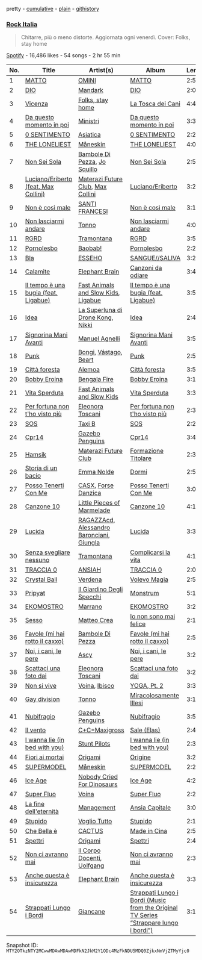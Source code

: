 pretty - [cumulative](/playlists/cumulative/37i9dQZF1DWViUlcvfltyZ.md) - [plain](/playlists/plain/37i9dQZF1DWViUlcvfltyZ) - [githistory](https://github.githistory.xyz/mackorone/spotify-playlist-archive/blob/main/playlists/plain/37i9dQZF1DWViUlcvfltyZ)

### [Rock Italia](https://open.spotify.com/playlist/37i9dQZF1DWViUlcvfltyZ)

> Chitarre, più o meno distorte\. Aggiornata ogni venerdì\. Cover: Folks, stay home

[Spotify](https://open.spotify.com/user/spotify) - 16,486 likes - 54 songs - 2 hr 55 min

| No. | Title | Artist(s) | Album | Length |
|---|---|---|---|---|
| 1 | [MATTO](https://open.spotify.com/track/1ESnQ3jsJ1AgmMBgjv3LSy) | [OMINI](https://open.spotify.com/artist/1YKbZY8iou4AeIGqicpwAq) | [MATTO](https://open.spotify.com/album/5el7xAia4ALSa1KYSOIxWY) | 2:51 |
| 2 | [DIO](https://open.spotify.com/track/5rvSgBzvXLuRHNI6fAXArv) | [Mandark](https://open.spotify.com/artist/0Y6B1fQJ0pFHBzYRRN8Bp6) | [DIO](https://open.spotify.com/album/6wWyqa9Ry4Jxne32G7KN9p) | 2:02 |
| 3 | [Vicenza](https://open.spotify.com/track/2UoqMxVRl4I5IgDRblSToW) | [Folks, stay home](https://open.spotify.com/artist/2HzkhtnJn3OBy557HAwDYH) | [La Tosca dei Cani](https://open.spotify.com/album/40Fngltav0uIo6x6cw20bM) | 4:44 |
| 4 | [Da questo momento in poi](https://open.spotify.com/track/5aMXkADzSKqZ5QGYWY9roY) | [Ministri](https://open.spotify.com/artist/6an9YCv0S0Mj3rsaD9Ahpz) | [Da questo momento in poi](https://open.spotify.com/album/1ALi5lN60hGaXWXX6q7GmO) | 3:32 |
| 5 | [0 SENTIMENTO](https://open.spotify.com/track/5WCw5MPG167COqxJu6c42Y) | [Asjatica](https://open.spotify.com/artist/5wu37JsDSxwAvkZIdYT3Nn) | [0 SENTIMENTO](https://open.spotify.com/album/5DzCgb5qGCuUBPB7DQuWFE) | 2:29 |
| 6 | [THE LONELIEST](https://open.spotify.com/track/1Ame8XTX6QHY0l0ahqUhgv) | [Måneskin](https://open.spotify.com/artist/0lAWpj5szCSwM4rUMHYmrr) | [THE LONELIEST](https://open.spotify.com/album/1DFNeS38zvoPkx9wwMEwbc) | 4:07 |
| 7 | [Non Sei Sola](https://open.spotify.com/track/2viAvSGY7YMcDa0fNlSXwk) | [Bambole Di Pezza](https://open.spotify.com/artist/2RucBHMHhR5LMQUoGO19OW), [Jo Squillo](https://open.spotify.com/artist/12w3NBZ8q6GnSfAzNy19Dl) | [Non Sei Sola](https://open.spotify.com/album/5Y405Tvpkm2PyIWBl6N5ph) | 2:58 |
| 8 | [Luciano/Eriberto \(feat\. Max Collini\)](https://open.spotify.com/track/4GEmquye0uXewzkuxaAJXB) | [Materazi Future Club](https://open.spotify.com/artist/3r3GpqKznuMo0r3ClPyrx2), [Max Collini](https://open.spotify.com/artist/3tOrLl8dmGYZyrAfid0Gqd) | [Luciano/Eriberto](https://open.spotify.com/album/4odpuX8jQngQQ9c9Mipt6s) | 3:22 |
| 9 | [Non è così male](https://open.spotify.com/track/34J9aaAIK8hx44I00gTm1y) | [SANTI FRANCESI](https://open.spotify.com/artist/3VsF47TUmv6WPsWjICe8VR) | [Non è così male](https://open.spotify.com/album/29vLnWfcp2RyY0xUnOIDhT) | 3:12 |
| 10 | [Non lasciarmi andare](https://open.spotify.com/track/0ITzCELsdsvIX4h366BcAf) | [Tonno](https://open.spotify.com/artist/2bB6iVsARQK2KQiurz1nM7) | [Non lasciarmi andare](https://open.spotify.com/album/7kBpgxXddJr60AJF1EP5A1) | 4:02 |
| 11 | [RGRD](https://open.spotify.com/track/4gmxEVlGmX2brjJBEm4Fqy) | [Tramontana](https://open.spotify.com/artist/2StHxIShAbfP5rp1uf2smy) | [RGRD](https://open.spotify.com/album/1EirmUuEp1El24sVa7Xf6s) | 3:53 |
| 12 | [Pornolesbo](https://open.spotify.com/track/5RmgabbGvfVIr2Wtl3r75e) | [Baobab!](https://open.spotify.com/artist/0P9V5EdqoioSs6GYNliMTt) | [Pornolesbo](https://open.spotify.com/album/4YpQqDBJkMlpTPWBExpk03) | 2:24 |
| 13 | [Bla](https://open.spotify.com/track/6gy6etySU0niUCPlyy11cp) | [ESSEHO](https://open.spotify.com/artist/2pVoUbHGWdqQhoaT8rMFsk) | [SANGUE//SALIVA](https://open.spotify.com/album/7s6MkBi98o4lHlyTNudqoQ) | 3:24 |
| 14 | [Calamite](https://open.spotify.com/track/4rjM6Ju3F5XEqZ5XJEXdKb) | [Elephant Brain](https://open.spotify.com/artist/7seUm7aEVYUy5M61nVARgt) | [Canzoni da odiare](https://open.spotify.com/album/4i3LslAd4jo5F3tFCQ7CYd) | 3:46 |
| 15 | [Il tempo è una bugia \(feat\. Ligabue\)](https://open.spotify.com/track/7tl8kzo4DM62We5mgJRYNx) | [Fast Animals and Slow Kids](https://open.spotify.com/artist/2n92OcdDhE5g2CpDI1rjH6), [Ligabue](https://open.spotify.com/artist/7H8ZC8uHJMPZGLMApRRNIz) | [Il tempo è una bugia \(feat\. Ligabue\)](https://open.spotify.com/album/7oM4l6zPvDNo9WgT7J9pxq) | 3:58 |
| 16 | [Idea](https://open.spotify.com/track/0AI35B8TuEtmz5ayf4dQR0) | [La Superluna di Drone Kong](https://open.spotify.com/artist/2yrGOWgivuL3OubJfHj5Xt), [Nikki](https://open.spotify.com/artist/1y9wN6EknDQynEF6123dXJ) | [Idea](https://open.spotify.com/album/3jG7ZwprmZW0PDoImjUL0H) | 2:45 |
| 17 | [Signorina Mani Avanti](https://open.spotify.com/track/7pljhNu1HXO2TEYg1nLxAa) | [Manuel Agnelli](https://open.spotify.com/artist/1fLNnD2YIhtUR8VrX68As4) | [Signorina Mani Avanti](https://open.spotify.com/album/3ldHaKOt5xQ3puA16Q8Kcl) | 3:52 |
| 18 | [Punk](https://open.spotify.com/track/69SfBtxar6Ld6Wg0dQSFkr) | [Bongi](https://open.spotify.com/artist/3ehxbQ0letT4rNrzvp3SAq), [Vástago](https://open.spotify.com/artist/17oaBlHbOJj8u7HgDqv7RH), [Beart](https://open.spotify.com/artist/2FVeYpAaDkIoK4z1IRjXF3) | [Punk](https://open.spotify.com/album/6SYWYWGIBCQF0rUyjudbtc) | 2:58 |
| 19 | [Città foresta](https://open.spotify.com/track/4GPeaXpFwD2ju3fwnfZQ2Z) | [Alemoa](https://open.spotify.com/artist/0lswjSfiPA2bKp6PHlJISF) | [Città foresta](https://open.spotify.com/album/7Mb7CHDVdLUflxd9pKX21w) | 3:53 |
| 20 | [Bobby Eroina](https://open.spotify.com/track/5pjGcNO7ByZqoI95De96TG) | [Bengala Fire](https://open.spotify.com/artist/5B516AbC2BhNio4qvbDdNb) | [Bobby Eroina](https://open.spotify.com/album/3oaqK6gNrIAFVIFNgn53x7) | 3:15 |
| 21 | [Vita Sperduta](https://open.spotify.com/track/4s2JGsbchZ8fNiqhIPjCZq) | [Fast Animals and Slow Kids](https://open.spotify.com/artist/2n92OcdDhE5g2CpDI1rjH6) | [Vita Sperduta](https://open.spotify.com/album/0eeFAco3jtZzRFDD6cUl6q) | 3:36 |
| 22 | [Per fortuna non t'ho visto più](https://open.spotify.com/track/4UUzOglsn0sSd4JvUq5iwr) | [Eleonora Toscani](https://open.spotify.com/artist/77d3usyZLz9TS7PBxGRVaD) | [Per fortuna non t'ho visto più](https://open.spotify.com/album/5ThHUuh06qZ58vOEEi1Z1j) | 2:31 |
| 23 | [SOS](https://open.spotify.com/track/5WOpY1zsEVZHJMHTftuIzw) | [Taxi B](https://open.spotify.com/artist/5FkcU4BVzPptuB6AjobZIL) | [SOS](https://open.spotify.com/album/28KZcEMzj3R0f0jSmuO6Bc) | 2:27 |
| 24 | [Cpr14](https://open.spotify.com/track/0kNVayFfKaampXjb0fdOCy) | [Gazebo Penguins](https://open.spotify.com/artist/7w6Xdr6KK4A4g9OySnUOUN) | [Cpr14](https://open.spotify.com/album/1TT1RZ8aAGVy04DVcv9oBt) | 3:44 |
| 25 | [Hamsik](https://open.spotify.com/track/4KR8wGG7Z4shKUROWnafVM) | [Materazi Future Club](https://open.spotify.com/artist/3r3GpqKznuMo0r3ClPyrx2) | [Formazione Titolare](https://open.spotify.com/album/3AIJNEf2OJddIsxmBxX9I0) | 2:34 |
| 26 | [Storia di un bacio](https://open.spotify.com/track/06KPJCrNZmp1QwG0kJhyUe) | [Emma Nolde](https://open.spotify.com/artist/5Ti3nqsUZsSrsk3qcOADjK) | [Dormi](https://open.spotify.com/album/0o43FP6kzT5GH7opmU9dCo) | 2:52 |
| 27 | [Posso Tenerti Con Me](https://open.spotify.com/track/0SpalTBYUi9tZ66Ack8GcT) | [CASX](https://open.spotify.com/artist/2J1ivtTZT4Trce2QNrgnUU), [Forse Danzica](https://open.spotify.com/artist/7gRc1OIKFcDAlp6e3fVhAT) | [Posso Tenerti Con Me](https://open.spotify.com/album/1yJSX28RfmbnlkCLD2gyfJ) | 3:09 |
| 28 | [Canzone 10](https://open.spotify.com/track/4kgotZC0lTFDC9VxshW705) | [Little Pieces of Marmelade](https://open.spotify.com/artist/6ap5FlXui4P9SWOKz98o9Z) | [Canzone 10](https://open.spotify.com/album/0na7MpYLhqiienk3tW9uSg) | 4:18 |
| 29 | [Lucida](https://open.spotify.com/track/4qR3eEUxdJWsV47UM1xlzs) | [RAGAZZAcd](https://open.spotify.com/artist/6lTvJHqB7bNnL7YCmeFNQp), [Alessandro Baronciani](https://open.spotify.com/artist/7pLL31FfCScLXL47auT67u), [Giungla](https://open.spotify.com/artist/2hXIoMXYA65EDbqyLMzr5r) | [Lucida](https://open.spotify.com/album/7oGLgcoV0yrJJACgWZsKZZ) | 3:32 |
| 30 | [Senza svegliare nessuno](https://open.spotify.com/track/7Mar66ocny6SSA4bQqh4Sm) | [Tramontana](https://open.spotify.com/artist/2StHxIShAbfP5rp1uf2smy) | [Complicarsi la vita](https://open.spotify.com/album/3TdbgJaDqjkDtOizrUVC4z) | 4:17 |
| 31 | [TRACCIA 0](https://open.spotify.com/track/70zx9awg1jUxyIRFaCbkXA) | [ANSIAH](https://open.spotify.com/artist/0TxLShiUYY5YzcUI6t5QdB) | [TRACCIA 0](https://open.spotify.com/album/58p4TduSmi2fRb3YUyaaea) | 2:08 |
| 32 | [Crystal Ball](https://open.spotify.com/track/4rJZeYt6ArHcnPova0Hgtw) | [Verdena](https://open.spotify.com/artist/058thnz6odaxoAN4n3cMBN) | [Volevo Magia](https://open.spotify.com/album/0ISl1KHwbmQIJBe0TOWqGk) | 2:54 |
| 33 | [Pripyat](https://open.spotify.com/track/4nj2V5hIvuDqC3naDe6JA2) | [Il Giardino Degli Specchi](https://open.spotify.com/artist/20ftPqYNYr79uuQF6XfWA6) | [Monstrum](https://open.spotify.com/album/0vKnHM72zHmy0NONDrls5i) | 5:13 |
| 34 | [EKOMOSTRO](https://open.spotify.com/track/1gPkmYuKbTfw5VdPCTpcNB) | [Marrano](https://open.spotify.com/artist/0eH00KPe73zxJhguRiJRwY) | [EKOMOSTRO](https://open.spotify.com/album/0ElZoCtcEi1ff0iSFIhG1j) | 3:23 |
| 35 | [Sesso](https://open.spotify.com/track/1JYHLBAAs6JXuYqWdob7Qy) | [Matteo Crea](https://open.spotify.com/artist/6gSMOhXyReu6QXtyoxcw16) | [Io non sono mai felice](https://open.spotify.com/album/1ING4mdn5P5bVadqjKCEOx) | 2:12 |
| 36 | [Favole \(mi hai rotto il caxxo\)](https://open.spotify.com/track/5Pqp4dJ2KgZRA4l3dIY9iX) | [Bambole Di Pezza](https://open.spotify.com/artist/2RucBHMHhR5LMQUoGO19OW) | [Favole \(mi hai rotto il caxxo\)](https://open.spotify.com/album/0YFbYRdWVJ8bqvjOSZ1D2v) | 2:53 |
| 37 | [Noi, i cani, le pere](https://open.spotify.com/track/7aTvnIzo5nzneTH8fZbv1F) | [Ascy](https://open.spotify.com/artist/55FuhpZgR650FmWWqAzDAa) | [Noi, i cani, le pere](https://open.spotify.com/album/25LLFZqjmY176uqqjcDlCe) | 3:20 |
| 38 | [Scattaci una foto dai](https://open.spotify.com/track/6rVd9LImuHUlRH4m4jZobg) | [Eleonora Toscani](https://open.spotify.com/artist/77d3usyZLz9TS7PBxGRVaD) | [Scattaci una foto dai](https://open.spotify.com/album/1B1CLdFA4LmD7aMnH45bTU) | 3:24 |
| 39 | [Non si vive](https://open.spotify.com/track/27g2rz50khRGwHDuHmh1Pn) | [Voina](https://open.spotify.com/artist/4dju8CNgf5lL7VXgP3EAmo), [Ibisco](https://open.spotify.com/artist/048IEBDc0lctSV2QvGoH1G) | [YOGA, Pt\. 2](https://open.spotify.com/album/3JtM6J516f4jroMye7ewX4) | 3:32 |
| 40 | [Gay division](https://open.spotify.com/track/3IcAYELBteC0J76y30biJV) | [Tonno](https://open.spotify.com/artist/2bB6iVsARQK2KQiurz1nM7) | [Miracolosamente Illesi](https://open.spotify.com/album/5Amj4EQkJ54rt09Ztzn5R9) | 3:16 |
| 41 | [Nubifragio](https://open.spotify.com/track/2I3pXS5CzCm8sfgdMJYaTQ) | [Gazebo Penguins](https://open.spotify.com/artist/7w6Xdr6KK4A4g9OySnUOUN) | [Nubifragio](https://open.spotify.com/album/5L9oWRa76veQN7AFo0KQhX) | 3:51 |
| 42 | [Il vento](https://open.spotify.com/track/6vO8miBm2egYQXiDcsJshV) | [C+C=Maxigross](https://open.spotify.com/artist/4xD2DfxKGL6E8URwy6Sf37) | [Sale \(Elas\)](https://open.spotify.com/album/1mZdqKhXnngN363k2kXdA0) | 2:46 |
| 43 | [I wanna lie \(in bed with you\)](https://open.spotify.com/track/1mA8KzXJ0goaJZQBLW2zbw) | [Stunt Pilots](https://open.spotify.com/artist/5Q2syrsNfctel905QjIMXr) | [I wanna lie \(in bed with you\)](https://open.spotify.com/album/3h5epN8mjwW75vU5BcIJ0f) | 2:36 |
| 44 | [Fiori ai mortai](https://open.spotify.com/track/0Lcws78J2icfIs1184tiwY) | [Origami](https://open.spotify.com/artist/2z0MB92U117RLN71TMPolD) | [Origine](https://open.spotify.com/album/0a8prrTpWDjQ4jhPbiQZAw) | 3:23 |
| 45 | [SUPERMODEL](https://open.spotify.com/track/63WuQOXohQIxOxIFA2K7bR) | [Måneskin](https://open.spotify.com/artist/0lAWpj5szCSwM4rUMHYmrr) | [SUPERMODEL](https://open.spotify.com/album/5jhbLeXH1a3SRSOg84GSUn) | 2:28 |
| 46 | [Ice Age](https://open.spotify.com/track/1iBTutx1nwO5oijV0X9vIX) | [Nobody Cried For Dinosaurs](https://open.spotify.com/artist/2RQE2lqMvFUFA5u0znpkvo) | [Ice Age](https://open.spotify.com/album/0q1EYVfZLHtFLE4sUVQ8Kg) | 4:22 |
| 47 | [Super Fluo](https://open.spotify.com/track/2fKq9TUqeqDftjxOaWI4eU) | [Voina](https://open.spotify.com/artist/4dju8CNgf5lL7VXgP3EAmo) | [Super Fluo](https://open.spotify.com/album/59ehW9mlwFVkEhlLk23IzT) | 2:26 |
| 48 | [La fine dell'eternità](https://open.spotify.com/track/2DTSHEAcv2hUnVoRvYiOmo) | [Management](https://open.spotify.com/artist/5RRnJxnVoqmFFqZBXkAW3F) | [Ansia Capitale](https://open.spotify.com/album/2I6L45zp4O8twWUyAHirSj) | 3:04 |
| 49 | [Stupido](https://open.spotify.com/track/1HbeSRRvgFWCRg7B6GAG7o) | [Voglio Tutto](https://open.spotify.com/artist/0l7l0zslmsXWkHCM6hZ34C) | [Stupido](https://open.spotify.com/album/3x5ls4mKI2qM6AGl4hPSCx) | 2:19 |
| 50 | [Che Bella è](https://open.spotify.com/track/25hud035fkibY2xzOuMLWY) | [CACTUS](https://open.spotify.com/artist/0aAbF9XRGmASY77Z9MHtRK) | [Made in Cina](https://open.spotify.com/album/7zWOLZSOXOVfSRTVCOWP4X) | 2:59 |
| 51 | [Spettri](https://open.spotify.com/track/7EDKymCkYNPVCxC599ecKj) | [Origami](https://open.spotify.com/artist/2z0MB92U117RLN71TMPolD) | [Spettri](https://open.spotify.com/album/5zfBbNIWDkoEuyGA8PnWcd) | 2:47 |
| 52 | [Non ci avranno mai](https://open.spotify.com/track/69rYYzgRz9STrOZ7aARRLY) | [Il Corpo Docenti](https://open.spotify.com/artist/54fov0UfPlOOvOWid3VL7p), [Uolfgang](https://open.spotify.com/artist/2XltGObUBQdNTkAFIR0Av4) | [Non ci avranno mai](https://open.spotify.com/album/2uaDhcy5ty67ZrISRt3cFr) | 2:30 |
| 53 | [Anche questa è insicurezza](https://open.spotify.com/track/7Jv6EL3KvtPEdK67S66fVE) | [Elephant Brain](https://open.spotify.com/artist/7seUm7aEVYUy5M61nVARgt) | [Anche questa è insicurezza](https://open.spotify.com/album/0FR945zs1rjI0asExLmnM0) | 3:39 |
| 54 | [Strappati Lungo i Bordi](https://open.spotify.com/track/1tmxGSXmeKk5NjZh3hIG7v) | [Giancane](https://open.spotify.com/artist/5SHRnc9Tl14jqVV0CTr49B) | [Strappati Lungo i Bordi \(Music from the Original TV Series “Strappare lungo i bordi”\)](https://open.spotify.com/album/18jzdWKRrSxdgDr9IRe0RM) | 3:19 |

Snapshot ID: `MTY2OTkzNTY2MCwwMDAwMDAwMDFkN2JkM2Y1ODc4MzFkNDU5MDQ0ZjkxNmVjZTMyYjc0`
